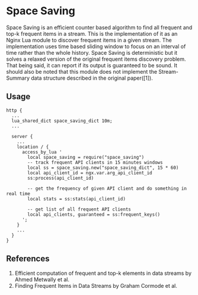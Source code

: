 # Space Saving
Space Saving is an efficient counter based algorithm to find all frequent and top-k frequent items in a stream. This is the implementation of it as an Nginx Lua module to discover frequent items in a given stream. The implementation uses time based sliding window to focus on an interval of time rather than the whole history. Space Saving is deterministic but it solves a relaxed version of the original frequent items discovery problem. That being said, it can report if its output is guaranteed to be sound. It should also be noted that this module does not implement the Stream-Summary data structure described in the original paper([1]).


## Usage
```
http {
  ...
  lua_shared_dict space_saving_dict 10m;
  ...

  server {
    ...
    location / {
      access_by_lua '
        local space_saving = require("space_saving")
        -- track frequent API clients in 15 minutes windows
        local ss = space_saving.new("space_saving_dict", 15 * 60)
        local api_client_id = ngx.var.arg_api_client_id
        ss:process(api_client_id)

        -- get the frequency of given API client and do something in real time
        local stats = ss:stats(api_client_id)

        -- get list of all frequent API clients
        local api_clients, guaranteed = ss:frequent_keys()
      ';
    }
    ...
  }
}
```

## References
 1. Efficient computation of frequent and top-k elements in data streams by Ahmed Metwally et al.
 2. Finding Frequent Items in Data Streams by Graham Cormode et al.
